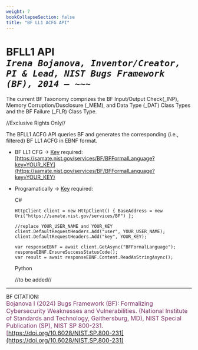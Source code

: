 ```yaml
---
weight: 7
bookCollapseSection: false
title: "BF LL1 ACFG API"
---
```


<!-- Google tag (gtag.js) -->
<script async src="https://www.googletagmanager.com/gtag/js?id=G-PJ364XPP9F"></script>
<script>
  window.dataLayer = window.dataLayer || [];
  function gtag(){dataLayer.push(arguments);}
  gtag('js', new Date());

  gtag('config', 'G-PJ364XPP9F');
</script>

# BFLL1 API <br/> _`Irena Bojanova, Inventor/Creator, PI & Lead, NIST Bugs Framework (BF), 2014 – ~~~`_

The current BF Taxonomy comprizes the BF Input/Output Check(_INP), Memory Corruption/Dusclosure (_MEM), and Data Type (_DAT) Class Types and the BF Failure (_FLR) Class Type.

//Exclusive Rights Only//

The BFLL1 ACFG API queries BF and generates the corresponding (i.e., filtered) BF LL1 ACFG in EBNF format.

- BF LL1 CFG &rarr; [Key](https://forms.gle/SRZyva5Vn1i4dQQ2A) required: <br/>
  [https://samate.nist.gov/services/BF/BFFormalLanguage?key=YOUR_KEY](https://samate.nist.gov/services/BF/BFFormalLanguage?key=YOUR_KEY) </br>

- Programatically &rarr; [Key](https://forms.gle/SRZyva5Vn1i4dQQ2A) required: <br/>

  C# <br/>
        
      HttpClient client = new HttpClient() { BaseAddress = new Uri("https://samate.nist.gov/services/BF") };

      //replace YOUR_USER_NAME and YOUR_KEY
      client.DefaultRequestHeaders.Add("user", YOUR_USER_NAME);
      client.DefaultRequestHeaders.Add("key", YOUR_KEY);

      var responseEBNF = await client.GetAsync("BFFormalLanguage");
      responseEBNF.EnsureSuccessStatusCode();        
      var result = await responseEBNF.Content.ReadAsStringAsync();

   Python
      
    //to be added//
 _______________________________

BF CITATION: <br/>
<l style="font-size: 16px; color: #7D3368"> Bojanova I (2024) Bugs Framework (BF): Formalizing Cybersecurity Weaknesses and Vulnerabilities. (National Institute of Standards and Technology, Gaithersburg, MD), NIST Special Publication (SP), NIST SP 800-231. [https://doi.org/10.6028/NIST.SP.800-231](https://doi.org/10.6028/NIST.SP.800-231)</l>  <br/>